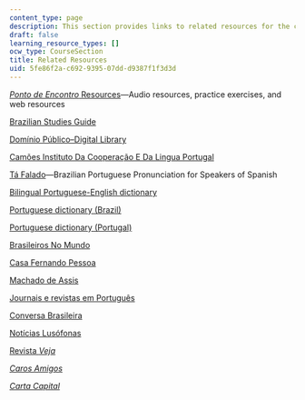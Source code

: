 ```yaml
---
content_type: page
description: This section provides links to related resources for the course.
draft: false
learning_resource_types: []
ocw_type: CourseSection
title: Related Resources
uid: 5fe86f2a-c692-9395-07dd-d9387f1f3d3d
---
```

[*Ponto de Encontro* Resources](https://lingrolearning.com/product/ponto/)—Audio resources, practice exercises, and web resources

[Brazilian Studies Guide](http://www.umich.edu/~port150/)

[Domínio Público–Digital Library](http://www.dominiopublico.gov.br/pesquisa/PesquisaObraForm.jsp)

[Camões Instituto Da Cooperação E Da Lingua Portugal](http://www.instituto-camoes.pt/)

[Tá Falado](http://www.coerll.utexas.edu/brazilpod/tafalado/)—Brazilian Portuguese Pronunciation for Speakers of Spanish

[Bilingual Portuguese-English dictionary](http://www.wordreference.com/)

[Portuguese dictionary (Brazil)](http://www.aulete.com.br/)

[Portuguese dictionary (Portugal)](http://www.priberam.pt/dlpo/)

[Brasileiros No Mundo](https://www.gov.br/mre/pt-br/assuntos/portal-consular/comunidade-brasileira-no-exterior-2013-estatisticas-2022)

[Casa Fernando Pessoa](https://casafernandopessoa.pt/en/cfp/house)

[Machado de Assis](http://machado.mec.gov.br/)

[Journais e revistas em Português](http://www.jornaiserevistas.com/)

[Conversa Brasileira](https://www.coerll.utexas.edu/coerll/project/conversa-brasileira)

[Notícias Lusófonas](http://www.noticiaslusofonas.com/)

[Revista *Veja*](http://veja.abril.com.br/)

[*Caros Amigos*](https://en.wikipedia.org/wiki/Caros_Amigos)

[*Carta Capital*](http://www.cartacapital.com.br/)